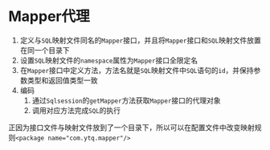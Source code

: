 # Mapper代理

1. 定义与`SQL`映射文件同名的`Mapper`接口，并且将`Mapper`接口和`SQL`映射文件放置在同一个目录下
2. 设置`SQL`映射文件的`namespace`属性为`Mapper`接口全限定名
3. 在`Mapper`接口中定义方法，方法名就是`SQL`映射文件中`SQL`语句的`id`，并保持参数类型和返回值类型一致
4. 编码
   1. 通过`Sqlsession`的`getMapper`方法获取`Mapper`接口的代理对象
   2. 调用对应方法完成`SQL`的执行

正因为接口文件与映射文件放到了一个目录下，所以可以在配置文件中改变映射规则`<package name="com.ytq.mapper"/>`
